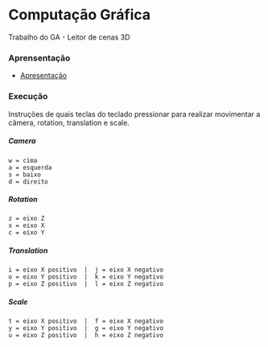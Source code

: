 # Computação Gráfica

Trabalho do GA - Leitor de cenas 3D

### Aprensentação

- [Apresentação](https://drive.google.com/file/d/1kh15z_ni_yy4vhExW2AaT2626GkNc4O2/view?usp=sharing)

### Execução

Instruções de quais teclas do teclado pressionar para realizar movimentar a câmera, rotation, translation e scale.

##### Camera
    w = cima
    a = esquerda
    s = baixo
    d = direito

##### Rotation
    z = eixo Z
    x = eixo X
    c = eixo Y

##### Translation
    i = eixo X positivo  |  j = eixo X negativo
    o = eixo Y positivo  |  k = eixo Y negativo
    p = eixo Z positivo  |  l = eixo Z negativo

##### Scale
    t = eixo X positivo  |  f = eixo X negativo
    y = eixo Y positivo  |  g = eixo Y negativo
    u = eixo Z positivo  |  h = eixo Z negativo




